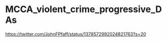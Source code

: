 # MCCA_violent_crime_progressive_DAs
https://twitter.com/JohnFPfaff/status/1378572992024821763?s=20
